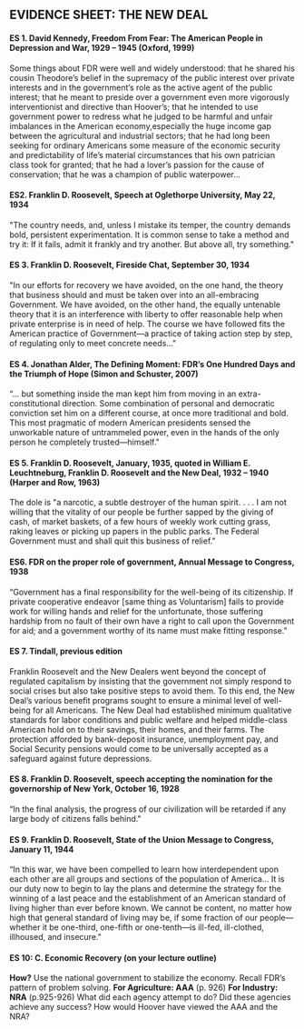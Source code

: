 ## EVIDENCE SHEET: THE NEW DEAL

#### ES 1. David Kennedy, Freedom From Fear: The American People in Depression and War, 1929 – 1945 (Oxford, 1999)
Some things about FDR were well and widely understood: that he shared his cousin Theodore’s belief in the supremacy of the public interest over private interests and in the government’s role as the active agent of the public interest; that he meant to preside over a government even more vigorously interventionist and directive than Hoover’s; that he intended to use government power to redress what he judged to be harmful and unfair imbalances in the American economy,especially the huge income gap between the agricultural and industrial sectors; that he had long been seeking for ordinary Americans some measure of the economic security and predictability of life’s material circumstances that his own patrician class took for granted; that he had a lover’s passion for the cause of conservation; that he was a champion of public waterpower...

#### ES2. Franklin D. Roosevelt, Speech at Oglethorpe University, May 22, 1934
"The country needs, and, unless I mistake its temper, the country demands bold, persistent experimentation. It is common sense to take a method and try it: If it fails, admit it frankly and try another. But above all, try something."

#### ES 3. Franklin D. Roosevelt, Fireside Chat, September 30, 1934
"In our efforts for recovery we have avoided, on the one hand, the theory that business should and must be taken over into an all-embracing Government. We have avoided, on the other hand, the equally untenable theory that it is an interference with liberty to offer reasonable help when private enterprise is in need of help. The course we have followed fits the American practice of Government—a practice of taking action step by step, of regulating only to meet concrete needs..."

#### ES 4. Jonathan Alder, The Defining Moment: FDR’s One Hundred Days and the Triumph of Hope (Simon and Schuster, 2007)
“... but something inside the man kept him from moving in an extra-constitutional direction. Some combination of personal and democratic conviction set him on a different course, at once
more traditional and bold. This most pragmatic of modern American presidents sensed the unworkable nature of untrammeled power, even in the hands of the only person he completely
trusted—himself."

#### ES 5. Franklin D. Roosevelt, January, 1935, quoted in William E. Leuchtneburg, Franklin D. Roosevelt and the New Deal, 1932 – 1940 (Harper and Row, 1963)
The dole is "a narcotic, a subtle destroyer of the human spirit. . . . I am not willing that the vitality of our people be further sapped by the giving of cash, of market baskets, of a few hours of weekly work cutting grass, raking leaves or picking up papers in the public parks. The Federal Government must and shall quit this business of relief."

#### ES6. FDR on the proper role of government, Annual Message to Congress, 1938
“Government has a final responsibility for the well-being of its citizenship. If private cooperative endeavor [same thing as Voluntarism] fails to provide work for willing hands and relief for the unfortunate, those suffering hardship from no fault of their own have a right to call upon the Government for aid; and a government worthy of its name must make fitting response."

#### ES 7. Tindall, previous edition
Franklin Roosevelt and the New Dealers went beyond the concept of regulated capitalism by insisting that the government not simply respond to social crises but also take positive steps to
avoid them. To this end, the New Deal’s various benefit programs sought to ensure a minimal level of well-being for all Americans. The New Deal had established minimum qualitative standards for labor conditions and public welfare and helped middle-class American hold on to their savings, their homes, and their farms. The protection afforded by bank-deposit insurance, unemployment pay, and Social Security pensions would come to be universally accepted as a safeguard against future depressions.

#### ES 8. Franklin D. Roosevelt, speech accepting the nomination for the governorship of New York, October 16, 1928
“In the final analysis, the progress of our civilization will be retarded if any large body of citizens falls behind."

#### ES 9. Franklin D. Roosevelt, State of the Union Message to Congress, January 11, 1944
“In this war, we have been compelled to learn how interdependent upon each other are all groups and sections of the population of America...
It is our duty now to begin to lay the plans and determine the strategy for the winning of a last peace and the establishment of an American standard of living higher than ever before known. We cannot be content, no matter how high that general standard of living may be, if some fraction of our people—whether it be one-third, one-fifth or one-tenth—is ill-fed, ill-clothed, illhoused, and insecure."

#### ES 10: C. Economic Recovery (on your lecture outline)
**How?** Use the national government to stabilize the economy.
Recall FDR’s pattern of problem solving.
**For Agriculture: AAA** (p. 926)
**For Industry: NRA** (p.925-926)
What did each agency attempt to do?
Did these agencies achieve any success?
How would Hoover have viewed the AAA and the NRA?
